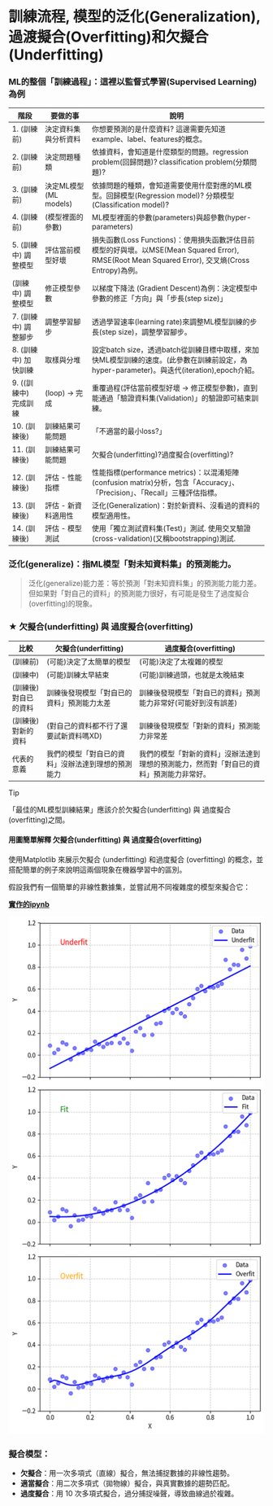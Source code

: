 # 訓練流程, 模型的泛化(Generalization),過渡擬合(Overfitting)和欠擬合(Underfitting)
### ML的整個「訓練過程」：這裡以監督式學習(Supervised Learning)為例

| **階段**   | **要做的事**  | **說明**                                  |
| ----------- | --------- | --------------------------------------- |
| 1. (訓練前)  | 決定資料集與分析資料      | 你想要預測的是什麼資料? 這邊需要先知道 example、label、features的概念。 |
| 2. (訓練前) | 決定問題種類   | 依據資料，會知道是什麼類型的問題。regression problem(回歸問題)? classification problem(分類問題)?          |
| 3. (訓練前)  | 決定ML模型(ML models)     | 依據問題的種類，會知道需要使用什麼對應的ML模型。回歸模型(Regression model)? 分類模型(Classification model)? |
| 4. (訓練前) | (模型裡面的參數)     | ML模型裡面的參數(parameters)與超參數(hyper-parameters)   |
| 5. (訓練中) 調整模型  | 評估當前模型好壞    | 損失函數(Loss Functions)：使用損失函數評估目前模型的好與壞。以MSE(Mean Squared Error), RMSE(Root Mean Squared Error), 交叉熵(Cross Entropy)為例。 |
| (訓練中) 調整模型  | 修正模型參數    | 以梯度下降法 (Gradient Descent)為例：決定模型中參數的修正「方向」與「步長(step size)」 |
| 7. (訓練中) 調整腳步 | 調整學習腳步 | 透過學習速率(learning rate)來調整ML模型訓練的步長(step size)，調整學習腳步。|
| 8. (訓練中) 加快訓練 | 取樣與分堆 | 設定batch size，透過batch從訓練目標中取樣，來加快ML模型訓練的速度。(此參數在訓練前設定，為hyper-parameter)。與迭代(iteration),epoch介紹。 |
| 9. ((訓練中) 完成訓練 | (loop) -> 完成 | 重覆過程(評估當前模型好壞 -> 修正模型參數)，直到能通過「驗證資料集(Validation)」的驗證即可結束訓練。 |
| 10. (訓練後) | 訓練結果可能問題 | 「不適當的最小loss?」 |
| 11. (訓練後) | 訓練結果可能問題 | 欠擬合(underfitting)?過度擬合(overfitting)?  |
| 12. (訓練後) | 評估 - 性能指標 | 性能指標(performance metrics)：以混淆矩陣(confusion matrix)分析，包含「Accuracy」、「Precision」、「Recall」三種評估指標。  |
| 13. (訓練後) | 評估 - 新資料適用性 | 泛化(Generalization)：對於新資料、沒看過的資料的模型適用性。 |
| 14. (訓練後) | 評估 - 模型測試 | 使用「獨立測試資料集(Test)」測試. 使用交叉驗證(cross-validation)(又稱bootstrapping)測試. |

### 泛化(generalize)：指ML模型「對未知資料集」的預測能力。

> 泛化(generalize)能力差：等於預測「對未知資料集」的預測能力能力差。  
> 但如果對「對自己的資料」的預測能力很好，有可能是發生了過度擬合(overfitting)的現象。

### ★ 欠擬合(underfitting) 與 過度擬合(overfitting)


| **比較**   | **‌欠擬合(underfitting)**  | **過度擬合(overfitting)** |
| ----------- | --------- | --------------------------------------- |
| (訓練前) | (可能)決定了太簡單的模型 | (可能)決定了太複雜的模型 |
| (訓練中) | (可能)訓練太早結束 | (可能)訓練過頭，也就是太晚結束 |
| (訓練後)對自已的資料 | 訓練後發現模型「對自已的資料」預測能力太差 | 訓練後發現模型「對自已的資料」預測能力非常好(可能好到沒有誤差) |
| (訓練後)對新的資料 | (對自己的資料都不行了還要試新資料嗎XD) | 訓練後發現模型「對新的資料」預測能力非常差 |
| 代表的意義 | 我們的模型「對自已的資料」沒辦法達到理想的預測能力 | 我們的模型「對新的資料」沒辦法達到理想的預測能力，然而對「對自已的資料」預測能力非常好。 |

> [!TIP]
> 「最佳的ML模型訓練結果」應該介於欠擬合(underfitting) 與 過度擬合(overfitting)之間。

#### 用圖簡單解釋 欠擬合(underfitting) 與 過度擬合(overfitting)

使用Matplotlib 來展示欠擬合 (underfitting) 和過度擬合 (overfitting) 的概念，並搭配簡單的例子來說明這兩個現象在機器學習中的區別。

假設我們有一個簡單的非線性數據集，並嘗試用不同複雜度的模型來擬合它：

[**實作的ipynb**](./README.ipynb)

![](./images/pic1.png)




### 擬合模型：
- **欠擬合**：用一次多項式（直線）擬合，無法捕捉數據的非線性趨勢。
- **適當擬合**：用二次多項式（拋物線）擬合，與真實數據的趨勢匹配。
- **過度擬合**：用 10 次多項式擬合，過分捕捉噪聲，導致曲線過於複雜。

